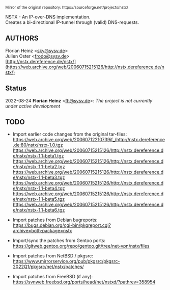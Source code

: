 <sup>
Mirror of the original repository:
https://sourceforge.net/projects/nstx/
</sup>
<p/>


NSTX - An IP-over-DNS implementation.  \
Creates a bi-directional IP-tunnel through (valid) DNS-requests.


## AUTHORS

Florian Heinz \<sky@sysv.de\>   \
Julien Oster \<frodo@sysv.de\>  \
[http://nstx.dereference.de/nstx/](https://web.archive.org/web/20060715215126/http://nstx.dereference.de/nstx/)


## Status

2022-08-24 **Florian Heinz** \<fh@sysv.de\>: 
_The project is not currently under active development_


## TODO

* Import earlier code changes from the original tar-files:
  \
https://web.archive.org/web/20060712210739if_/http://nstx.dereference.de:80/nstx/nstx-1.0.tgz  \
https://web.archive.org/web/20060715215126/http://nstx.dereference.de/nstx/nstx-1.1-beta1.tgz  \
https://web.archive.org/web/20060715215126/http://nstx.dereference.de/nstx/nstx-1.1-beta2.tgz  \
https://web.archive.org/web/20060715215126/http://nstx.dereference.de/nstx/nstx-1.1-beta3.tgz  \
https://web.archive.org/web/20060715215126/http://nstx.dereference.de/nstx/nstx-1.1-beta4.tgz  \
https://web.archive.org/web/20060715215126/http://nstx.dereference.de/nstx/nstx-1.1-beta5.tgz  \
https://web.archive.org/web/20060715215126/http://nstx.dereference.de/nstx/nstx-1.1-beta6.tgz

* Import patches from Debian bugreports:
  \
https://bugs.debian.org/cgi-bin/pkgreport.cgi?archive=both;package=nstx

* Import/sync the patches from Gentoo ports:
  \
https://gitweb.gentoo.org/repo/gentoo.git/tree/net-vpn/nstx/files

* Import patches from NetBSD / pkgsrc:
  \
https://www.mirrorservice.org/pub/pkgsrc/pkgsrc-2022Q1/pkgsrc/net/nstx/patches/

* Import patches from FreeBSD (if any):
  \
https://svnweb.freebsd.org/ports/head/net/nstxd/?pathrev=358954

